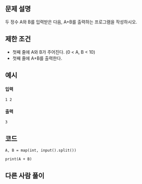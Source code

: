 ## 문제 설명
두 정수 A와 B를 입력받은 다음, A+B를 출력하는 프로그램을 작성하시오.

## 제한 조건
* 첫째 줄에 A와 B가 주어진다. (0 < A, B < 10)
* 첫째 줄에 A+B를 출력한다.

## 예시
#### 입력
```
1 2
```

#### 출력
```
3
```
 
## 코드
```
A, B = map(int, input().split())

print(A + B)
```

## 다른 사람 풀이
```
```